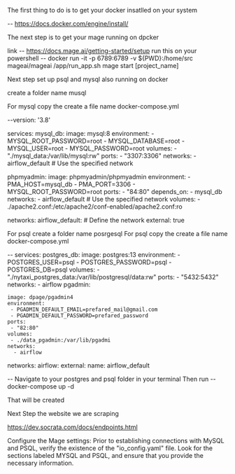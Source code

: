 The first thing to do is to get your docker insatlled on your system

-- https://docs.docker.com/engine/install/

The next step is to get your mage running on dpcker

link -- https://docs.mage.ai/getting-started/setup
run this on your powershell
-- docker run -it -p 6789:6789 -v ${PWD}:/home/src mageai/mageai /app/run_app.sh mage start [project_name]

Next step 
set up psql and mysql also running on docker

create a folder name musql
 
For mysql copy the create a file name docker-compose.yml

 --version: '3.8'

services:
  mysql_db:
    image: mysql:8
    environment:
      - MYSQL_ROOT_PASSWORD=root
      - MYSQL_DATABASE=root
      - MYSQL_USER=root
      - MYSQL_PASSWORD=root
    volumes:
      - "./mysql_data:/var/lib/mysql:rw"
    ports:
      - "3307:3306"
    networks:
      - airflow_default  # Use the specified network

  phpmyadmin:
    image: phpmyadmin/phpmyadmin
    environment:
      - PMA_HOST=mysql_db
      - PMA_PORT=3306
      - MYSQL_ROOT_PASSWORD=root
    ports:
      - "84:80"
    depends_on:
      - mysql_db
    networks:
      - airflow_default  # Use the specified network
    volumes:
      - ./apache2.conf:/etc/apache2/conf-enabled/apache2.conf:ro

networks:
  airflow_default:  # Define the network
    external: true

For psql
create a folder name posrgesql
For psql copy the create a file name docker-compose.yml

-- services:
  postgres_db:
    image: postgres:13
    environment:
      - POSTGRES_USER=psql
      - POSTGRES_PASSWORD=psql
      - POSTGRES_DB=psql
    volumes:
      - "./nytaxi_postgres_data:/var/lib/postgresql/data:rw"
    ports:
      - "5432:5432"
    networks:
      - airflow
  pgadmin:

    image: dpage/pgadmin4
    environment:
     - PGADMIN_DEFAULT_EMAIL=prefared_mail@gmail.com
     - PGADMIN_DEFAULT_PASSWORD=prefared_password
    ports:
     - "82:80"
    volumes:
     - ./data_pgadmin:/var/lib/pgadmi
    networks:
      - airflow
networks:
  airflow:
    external:
      name: airflow_default

-- Navigate to your postgres and psql folder in your terminal
Then run 
-- docker-compose up -d

That will be created

Next Step 
the website we are scraping 

https://dev.socrata.com/docs/endpoints.html


Configure the Mage settings:
Prior to establishing connections with MySQL and PSQL, verify the existence of the "io_config.yaml" file. Look for the sections labeled MYSQL and PSQL, and ensure that you provide the necessary information.





